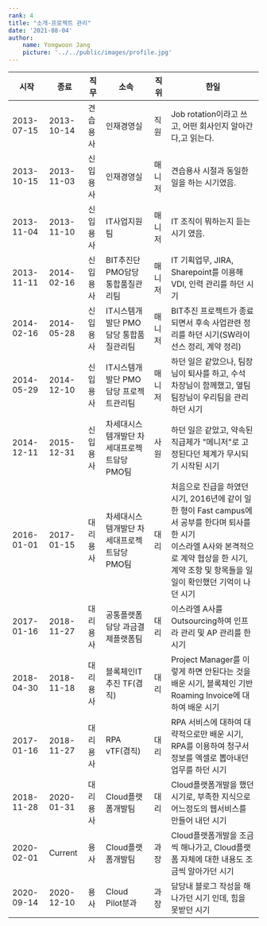 ```yaml
---
rank: 4
title: "소개-프로젝트 관리" 
date: '2021-08-04'
author:
    name: Yongwoon Jang
    picture: '../../public/images/profile.jpg'
---
```


<div role="region" aria-labelledby="Caption01" tableindex="0">
    <table>
        <thead>
            <tr>
                <th>시작</th>
                <th>종료</th>
                <th>직무</th>
                <th>소속</th>
                <th>직위</th>
                <th>한일</th>
            </tr>
        </thead>
        <tbody>
            <tr>
                <td>2013-07-15</td>
                <td>2013-10-14</td>
                <td>견습용사</td>
                <td>인재경영실</td>
                <td>직원</td>
                <td>Job rotation이라고 쓰고, 어떤 회사인지 알아간다,고 읽는다.</td>
            </tr>
            <tr>
                <td>2013-10-15</td>
                <td>2013-11-03</td>
                <td>신입용사</td>
                <td>인재경영실</td>
                <td>매니저</td>
                <td>견습용사 시절과 동일한 일을 하는 시기였음.</td>
            </tr>
            <tr>
                <td>2013-11-04</td>
                <td>2013-11-10</td>
                <td>신입용사</td>
                <td>IT사업지원팀</td>
                <td>매니저</td>
                <td>IT 조직이 뭐하는지 듣는 시기 였음.</td>
            </tr>
            <tr>
                <td>2013-11-11</td>
                <td>2014-02-16</td>
                <td>신입용사</td>
                <td>BIT추진단 PMO담당 통합품질관리팀</td>
                <td>매니저</td>
                <td>IT 기획업무, JIRA, Sharepoint를 이용해 VDI, 인력 관리를 하던 시기</td>
            </tr>
            <tr>
                <td>2014-02-16</td>
                <td>2014-05-28</td>
                <td>신입용사</td>
                <td>IT시스템개발단 PMO담당 통합품질관리팀</td>
                <td>매니저</td>
                <td>BIT추진 프로젝트가 종료되면서 후속 사업관련 정리를 하던 시기(SW라이선스 정리, 계약 정리)</td>
            </tr>
            <tr>
                <td>2014-05-29</td>
                <td>2014-12-10</td>
                <td>신입용사</td>
                <td>IT시스템개발단 PMO담당 프로젝트관리팀</td>
                <td>매니저</td>
                <td>하던 일은 같았으나, 팀장님이 퇴사를 하고, 수석 차장님이 함께했고, 옆팀 팀장님이 우리팀을 관리하던 시기</td>
            </tr>
            <tr>
                <td>2014-12-11</td>
                <td>2015-12-31</td>
                <td>신입용사</td>
                <td>차세대시스템개발단 차세대프로젝트담당 PMO팀</td>
                <td>사원</td>
                <td>하던 일은 같았고, 약속된 직급제가 "메니저"로 고정된다던 체계가 무시되기 시작된 시기</td>
            </tr>
            <tr>
                <td>2016-01-01</td>
                <td>2017-01-15</td>
                <td>대리용사</td>
                <td>차세대시스템개발단 차세대프로젝트담당 PMO팀</td>
                <td>대리</td>
                <td>
                    처음으로 진급을 하였던 시기, 2016년에 같이 일한 형이 Fast campus에서 공부를 한다며 퇴사를 한 시기<br/>
                    이스라엘 A사와 본격적으로 계약 협상을 한 시기, 계약 조항 및 항목들을 일일이 확인했던 기억이 나던 시기 
                </td>
            </tr>
            <tr>
                <td>2017-01-16</td>
                <td>2018-11-27</td>
                <td>대리용사</td>
                <td>공통플랫폼담당 과금결제플랫폼팀</td>
                <td>대리</td>
                <td>이스라엘 A사를 Outsourcing하여 인프라 관리 및 AP 관리를 한 시기</td>
            </tr>
            <tr>
                <td>2018-04-30</td>
                <td>2018-11-18</td>
                <td>대리용사</td>
                <td>블록체인IT추진 TF(겸직)</td>
                <td>대리</td>
                <td>Project Manager를 이렇게 하면 안된다는 것을 배운 시기, 블록체인 기반 Roaming Invoice에 대하여 배운 시기</td>
            </tr>
            <tr>
                <td>2017-01-16</td>
                <td>2018-11-27</td>
                <td>대리용사</td>
                <td>RPA vTF(겸직)</td>
                <td>대리</td>
                <td>RPA 서비스에 대하여 대략적으로만 배운 시기, RPA를 이용하여 청구서 정보를 엑셀로 뽑아내던 업무를 하던 시기</td>
            </tr>
            <tr>
                <td>2018-11-28</td>
                <td>2020-01-31</td>
                <td>대리용사</td>
                <td>Cloud플랫폼개발팀</td>
                <td>대리</td>
                <td>Cloud플랫폼개발을 했던 시기로, 부족한 지식으로 어느정도의 웹서비스를 만들어 내던 시기</td>
            </tr>
            <tr>
                <td>2020-02-01</td>
                <td>Current</td>
                <td>용사</td>
                <td>Cloud플랫폼개발팀</td>
                <td>과장</td>
                <td>Cloud플랫폼개발을 조금씩 해나가고, Cloud플랫폼 자체에 대한 내용도 조금씩 알아가던 시기</td>
            </tr>
            <tr>
                <td>2020-09-14</td>
                <td>2020-12-10</td>
                <td>용사</td>
                <td>Cloud Pilot분과</td>
                <td>과장</td>
                <td>담당내 블로그 작성을 해나가던 시기 인데, 힘을 못받던 시기</td>
            </tr>
        </tbody>
    </table>
</div>